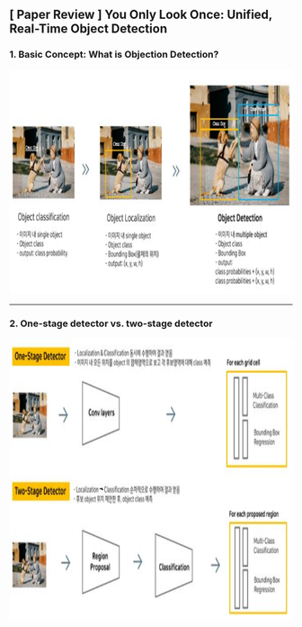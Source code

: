 ## [ Paper Review ] You Only Look Once: Unified, Real-Time Object Detection
### 1. Basic Concept: What is Objection Detection?
<img src="./img/What_is_Objection_Detection.jpg" width="900px" height="400px" title="px(픽셀) 크기 설정" alt="Object Classification"></img><br/>
* * *
### 2. One-stage detector vs. two-stage detector
<img src="./img/One-stage-Detection_vs_Two-stage-Detection.JPG" width="900px" height="500px" title="px(픽셀) 크기 설정" alt="One-stage-Detection_vs_Two-stage-Detection"></img><br/>
